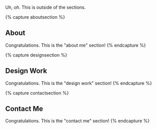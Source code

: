 Uh, *oh*. This is outside of the sections.

{% capture aboutsection %}
## About
Congratulations. This is the "about me" section!
{% endcapture %}

{% capture designsection %}
## Design Work
Congratulations. This is the "design work" section!
{% endcapture %}

{% capture contactsection %}
## Contact Me
Congratulations. This is the "contact me" section!
{% endcapture %}
